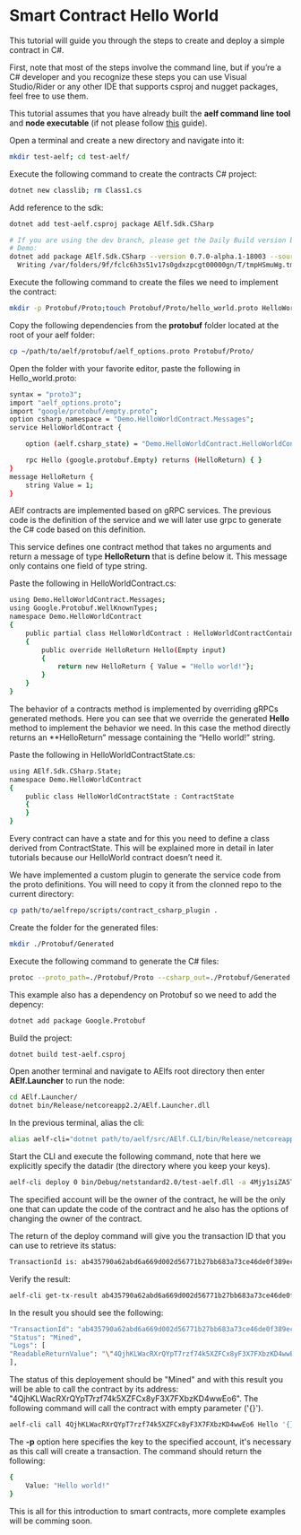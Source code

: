 # Smart Contract Hello World

This tutorial will guide you through the steps to create and deploy a simple contract in C#.  

First, note that most of the steps involve the command line, but if you’re a C# developer and you recognize these steps you can use Visual Studio/Rider or any other IDE that supports csproj and nugget packages, feel free to use them.

This tutorial assumes that you have already built the **aelf command line tool** and **node executable** (if not please follow [this](../Introduction/quickstart.md) guide).

Open a terminal and create a new directory and navigate into it:

```bash
mkdir test-aelf; cd test-aelf/
```

Execute the following command to create the contracts C# project:

```bash
dotnet new classlib; rm Class1.cs
```

Add reference to the sdk:

```bash
dotnet add test-aelf.csproj package AElf.Sdk.CSharp
```

```bash
# If you are using the dev branch, please get the Daily Build version by myget.
# Demo:
dotnet add package AElf.Sdk.CSharp --version 0.7.0-alpha.1-18003 --source https://www.myget.org/F/aelf-project-dev/api/v3/index.json
  Writing /var/folders/9f/fclc6h3s51v17s0gdxzpcgt00000gn/T/tmpHSmuWg.tmp
```

Execute the following command to create the files we need to implement the contract:

```bash
mkdir -p Protobuf/Proto;touch Protobuf/Proto/hello_world.proto HelloWorldContract.cs HelloWorldContractState.cs
```

Copy the following dependencies from the **protobuf** folder located at the root of your aelf folder:

```bash
cp ~/path/to/aelf/protobuf/aelf_options.proto Protobuf/Proto/
```

Open the folder with your favorite editor, paste the following in Hello_world.proto:

```bash
syntax = "proto3";
import "aelf_options.proto";
import "google/protobuf/empty.proto";
option csharp_namespace = "Demo.HelloWorldContract.Messages";
service HelloWorldContract {

    option (aelf.csharp_state) = "Demo.HelloWorldContract.HelloWorldContractState";

    rpc Hello (google.protobuf.Empty) returns (HelloReturn) { }
}
message HelloReturn {
    string Value = 1;
}
```

AElf contracts are implemented based on gRPC services. The previous code is the definition of the service and we will later use grpc to generate the C# code based on this definition.

This service defines one contract method that takes no arguments and return a message of type **HelloReturn** that is define below it. This message only contains one field of type string.

Paste the following in HelloWorldContract.cs:

```bash
using Demo.HelloWorldContract.Messages;
using Google.Protobuf.WellKnownTypes;
namespace Demo.HelloWorldContract
{
    public partial class HelloWorldContract : HelloWorldContractContainer.HelloWorldContractBase   
    {
        public override HelloReturn Hello(Empty input)
        {
            return new HelloReturn { Value = "Hello world!"};
        }
    }
}

```

The behavior of a contracts method is implemented by overriding gRPCs generated methods. Here you can see that we override the generated **Hello** method to implement the behavior we need. In this case the method directly returns an **HelloReturn” message containing the “Hello world!” string.

Paste the following in HelloWorldContractState.cs:

```bash
using AElf.Sdk.CSharp.State;
namespace Demo.HelloWorldContract
{
    public class HelloWorldContractState : ContractState
    {
    }
}

```

Every contract can have a state and for this you need to define a class derived from ContractState. This will be explained more in detail in later tutorials because our HelloWorld contract doesn’t need it.

We have implemented a custom plugin to generate the service code from the proto definitions. You will need to copy it from the clonned repo to the current directory:

```bash
cp path/to/aelfrepo/scripts/contract_csharp_plugin .
```

Create the folder for the generated files:

```bash
mkdir ./Protobuf/Generated
```

Execute the following command to generate the C# files:

```bash
protoc --proto_path=./Protobuf/Proto --csharp_out=./Protobuf/Generated --csharp_opt=file_extension=.g.cs --contract_out=./Protobuf/Generated --plugin=protoc-gen-contract=contract_csharp_plugin hello_world.proto
```

This example also has a dependency on Protobuf so we need to add the depency:

```bash
dotnet add package Google.Protobuf
```

Build the project:

```bash
dotnet build test-aelf.csproj
```

Open another terminal and navigate to AElfs root directory then enter **AElf.Launcher** to run the node:

```bash
cd AElf.Launcher/
dotnet bin/Release/netcoreapp2.2/AElf.Launcher.dll
```

In the previous terminal, alias the cli:

```bash
alias aelf-cli="dotnet path/to/aelf/src/AElf.CLI/bin/Release/netcoreapp2.2/AElf.CLI.dll"
```

Start the CLI and execute the following command, note that here we explicitly specify the datadir (the directory where you keep your keys).

```bash
aelf-cli deploy 0 bin/Debug/netstandard2.0/test-aelf.dll -a 4Mjy1siZA5TBkky2FLsDQ93QcSi3DuySjd1AzVfpjTHNBuc -e http://127.0.0.1:1728 -d path/to/datadir
```

The specified account will be the owner of the contract, he will be the only one that can update the code of the contract and he also has the options of changing the owner of the contract.

The return of the deploy command will give you the transaction ID that you can use to retrieve its status:

```bash
TransactionId is: ab435790a62abd6a669d002d56771b27bb683a73ce46de0f389ec045e4f3405c
```

Verify the result:

```bash
aelf-cli get-tx-result ab435790a62abd6a669d002d56771b27bb683a73ce46de0f389ec045e4f3405c -e http://127.0.0.1:1728 
```

In the result you should see the following:

```bash 
"TransactionId": "ab435790a62abd6a669d002d56771b27bb683a73ce46de0f389ec045e4f3405c",
"Status": "Mined",
"Logs": [
"ReadableReturnValue": "\"4QjhKLWacRXrQYpT7rzf74k5XZFCx8yF3X7FXbzKD4wwEo6\"",
],
```

The status of this deployement should be "Mined" and with this result you will be able to call the contract by its address: "4QjhKLWacRXrQYpT7rzf74k5XZFCx8yF3X7FXbzKD4wwEo6". The following command will call the contract with empty parameter ('{}').

```bash
aelf-cli call 4QjhKLWacRXrQYpT7rzf74k5XZFCx8yF3X7FXbzKD4wwEo6 Hello '{}' -a 4Mjy1siZA5TBkky2FLsDQ93QcSi3DuySjd1AzVfpjTHNBuc -p password -e http://127.0.0.1:1728
```

The **-p** option here specifies the key to the specified account, it's necessary as this call will create a transaction. The command should return the following:

```bash
{
    Value: "Hello world!"
}
```

This is all for this introduction to smart contracts, more complete examples will be comming soon.

